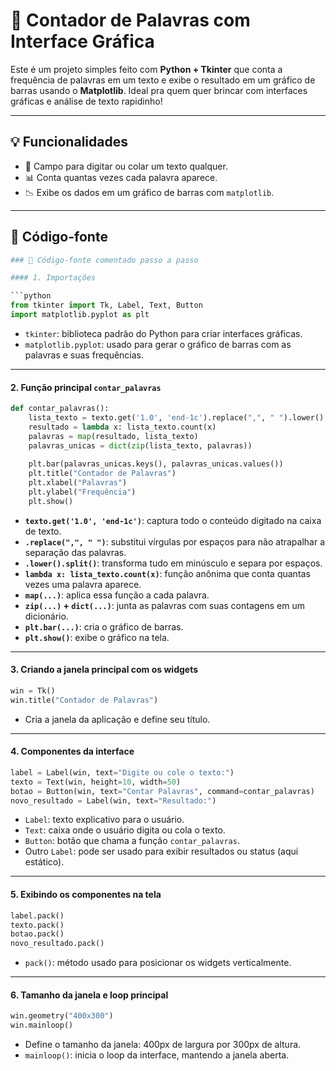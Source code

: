 # 🧠 Contador de Palavras com Interface Gráfica

Este é um projeto simples feito com **Python + Tkinter** que conta a frequência de palavras em um texto e exibe o resultado em um gráfico de barras usando o **Matplotlib**. Ideal pra quem quer brincar com interfaces gráficas e análise de texto rapidinho!

---


## 💡 Funcionalidades

- 📝 Campo para digitar ou colar um texto qualquer.
- 📊 Conta quantas vezes cada palavra aparece.
- 📉 Exibe os dados em um gráfico de barras com `matplotlib`.

---

## 🧩 Código-fonte

```python
### 🧩 Código-fonte comentado passo a passo

#### 1. Importações

```python
from tkinter import Tk, Label, Text, Button
import matplotlib.pyplot as plt
```

- `tkinter`: biblioteca padrão do Python para criar interfaces gráficas.
- `matplotlib.pyplot`: usado para gerar o gráfico de barras com as palavras e suas frequências.

---

#### 2. Função principal `contar_palavras`

```python
def contar_palavras():
    lista_texto = texto.get('1.0', 'end-1c').replace(",", " ").lower().split()
    resultado = lambda x: lista_texto.count(x)
    palavras = map(resultado, lista_texto)
    palavras_unicas = dict(zip(lista_texto, palavras))
    
    plt.bar(palavras_unicas.keys(), palavras_unicas.values())
    plt.title("Contador de Palavras")
    plt.xlabel("Palavras")
    plt.ylabel("Frequência")
    plt.show()
```

- **`texto.get('1.0', 'end-1c')`**: captura todo o conteúdo digitado na caixa de texto.
- **`.replace(",", " ")`**: substitui vírgulas por espaços para não atrapalhar a separação das palavras.
- **`.lower().split()`**: transforma tudo em minúsculo e separa por espaços.
- **`lambda x: lista_texto.count(x)`**: função anônima que conta quantas vezes uma palavra aparece.
- **`map(...)`**: aplica essa função a cada palavra.
- **`zip(...)` + `dict(...)`**: junta as palavras com suas contagens em um dicionário.
- **`plt.bar(...)`**: cria o gráfico de barras.
- **`plt.show()`**: exibe o gráfico na tela.

---

#### 3. Criando a janela principal com os widgets

```python
win = Tk()
win.title("Contador de Palavras")
```

- Cria a janela da aplicação e define seu título.

---

#### 4. Componentes da interface

```python
label = Label(win, text="Digite ou cole o texto:")
texto = Text(win, height=10, width=50)
botao = Button(win, text="Contar Palavras", command=contar_palavras)
novo_resultado = Label(win, text="Resultado:")
```

- `Label`: texto explicativo para o usuário.
- `Text`: caixa onde o usuário digita ou cola o texto.
- `Button`: botão que chama a função `contar_palavras`.
- Outro `Label`: pode ser usado para exibir resultados ou status (aqui estático).

---

#### 5. Exibindo os componentes na tela

```python
label.pack()
texto.pack()
botao.pack()
novo_resultado.pack()
```

- `pack()`: método usado para posicionar os widgets verticalmente.

---

#### 6. Tamanho da janela e loop principal

```python
win.geometry("400x300")
win.mainloop()
```

- Define o tamanho da janela: 400px de largura por 300px de altura.
- `mainloop()`: inicia o loop da interface, mantendo a janela aberta.


